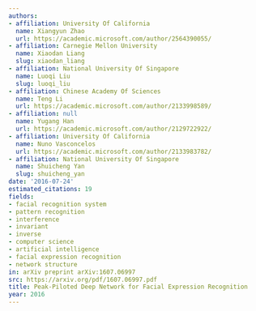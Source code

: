 ```yaml
---
authors:
- affiliation: University Of California
  name: Xiangyun Zhao
  url: https://academic.microsoft.com/author/2564390055/
- affiliation: Carnegie Mellon University
  name: Xiaodan Liang
  slug: xiaodan_liang
- affiliation: National University Of Singapore
  name: Luoqi Liu
  slug: luoqi_liu
- affiliation: Chinese Academy Of Sciences
  name: Teng Li
  url: https://academic.microsoft.com/author/2133998589/
- affiliation: null
  name: Yugang Han
  url: https://academic.microsoft.com/author/2129722922/
- affiliation: University Of California
  name: Nuno Vasconcelos
  url: https://academic.microsoft.com/author/2133983782/
- affiliation: National University Of Singapore
  name: Shuicheng Yan
  slug: shuicheng_yan
date: '2016-07-24'
estimated_citations: 19
fields:
- facial recognition system
- pattern recognition
- interference
- invariant
- inverse
- computer science
- artificial intelligence
- facial expression recognition
- network structure
in: arXiv preprint arXiv:1607.06997
src: https://arxiv.org/pdf/1607.06997.pdf
title: Peak-Piloted Deep Network for Facial Expression Recognition
year: 2016
---
```

